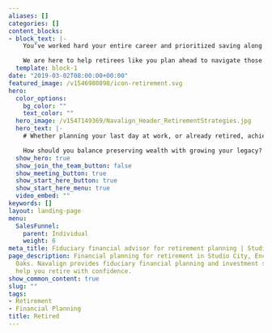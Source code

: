 ```yaml
---
aliases: []
categories: []
content_blocks:
- block_text: |-
    You’ve worked hard your entire career and prioritized saving along the way. We believe you deserve a team of financial experts who understand the complexities of investing and financial planning for retirement.

    We are here to help retirees like you plan ahead to navigate those critical financial decisions so that they are aligned with your retirement goals. We’d like to show you how you can benefit from our extensive experience helping couples retire with confidence.
  template: block-1
date: "2019-03-02T08:00:00+00:00"
featured_image: /v1546980898/icon-retirement.svg
hero:
  color_options:
    bg_color: ""
    text_color: ""
  hero_image: /v1547149369/Navalign_Header_RetirementStrategies.jpg
  hero_text: |-
    # Whether planning your last day at work, or already retired, achieving a successful retirement comes with unique financial challenges and opportunities.

    How should you balance preserving wealth with growing your legacy? Do you need help maximizing retirement benefits and Social Security? Do you have a retirement investment strategy that accomplishes your philanthropic and legacy planning goals? Our goal is to help you retire on your terms, guiding retirement planning decisions that are in your best interest.
  show_hero: true
  show_join_the_team_button: false
  show_meeting_button: true
  show_start_here_button: true
  show_start_here_menu: true
  video_embed: ""
keywords: []
layout: landing-page
menu:
  SalesFunnel:
    parent: Individual
    weight: 6
meta_title: Fiduciary financial advisor for retirement planning | Studio City
page_description: Financial planning for retirement in Studio City, Encino and Sherman
  Oaks. Navalign provides fiduciary financial planning and investment services to
  help you retire with confidence.
show_common_content: true
slug: ""
tags:
- Retirement
- Financial Planning
title: Retired
---
```

